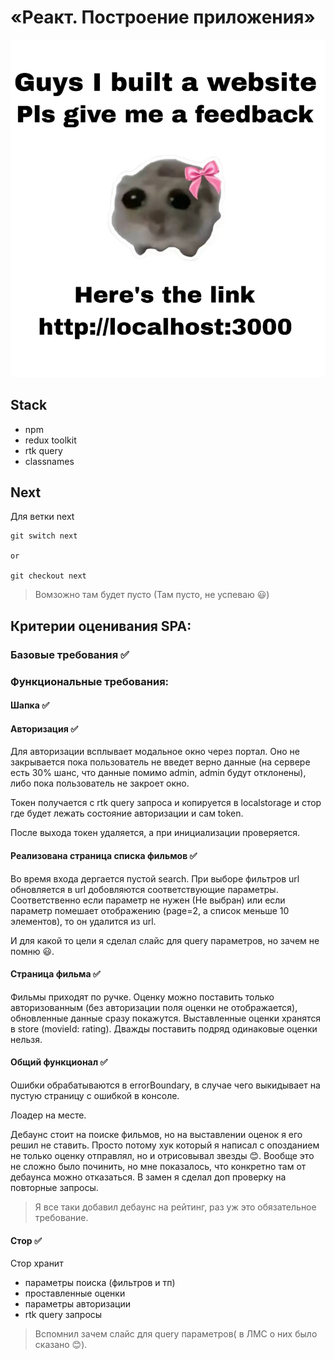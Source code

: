 # «Реакт. Построение приложения»

![alt text](image.png)

## Stack

- npm
- redux toolkit
- rtk query
- classnames

## Next

Для ветки next

```git
git switch next

or

git checkout next
```

> Вомзожно там будет пусто (Там пусто, не успеваю 😃)

## Критерии оценивания SPA:

### Базовые требования ✅

### Функциональные требования:

#### Шапка ✅

#### Авторизация ✅

Для авторизации всплывает модальное окно через портал. Оно не закрывается пока пользователь не введет верно данные (на сервере есть 30% шанс, что данные помимо admin, admin будут отклонены), либо пока пользователь не закроет окно. 

Токен получается с rtk query запроса и копируется в localstorage и стор где будет лежать состояние авторизации и сам token.

После выхода токен удаляется, а при инициализации проверяется.

#### Реализована страница списка фильмов ✅

Во время входа дергается пустой search. При выборе фильтров url обновляется в url добовляются соответствующие параметры. Соответственно если параметр не нужен (Не выбран) или если параметр помешает отображению (page=2, а список меньше 10 элементов), то он удалится из url. 

И для какой то цели я сделал слайс для query параметров, но зачем не помню 😃.

#### Страница фильма ✅

Фильмы приходят по ручке. Оценку можно поставить только авторизованным (без авторизации поля оценки не отображается), обновленные данные сразу покажутся. Выставленные оценки хранятся в store (movieId: rating). Дважды поставить подряд одинаковые оценки нельзя. 

#### Общий функционал ✅

Ошибки обрабатываются в errorBoundary, в случае чего выкидывает на пустую страницу с ошибкой в консоле.

Лоадер на месте.

Дебаунс стоит на поиске фильмов, но на выставлении оценок я его решил не ставить. Просто потому хук который я написал с опозданием не только оценку отправлял, но и отрисовывал звезды 😊. Вообще это не сложно было починить, но мне показалось, что конкретно там от дебаунса можно отказаться. В замен я сделал доп проверку на повторные запросы.

> Я все таки добавил дебаунс на рейтинг, раз уж это обязательное требование.

#### Стор ✅

Стор хранит 

- параметры поиска (фильтров и тп)
- проставленные оценки
- параметры авторизации
- rtk query запросы

> Вспомнил зачем слайс для query параметров( в ЛМС о них было сказано 😊).